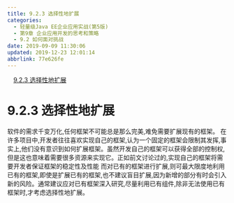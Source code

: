 ```yaml
---
title: 9.2.3 选择性地扩展
categories: 
  - 轻量级Java EE企业应用实战(第5版)
  - 第9章 企业应用开发的思考和策略
  - 9.2 如何面对挑战
date: 2019-09-09 11:30:06
updated: 2019-12-23 12:01:14
abbrlink: 77e626fe
---
```

<div id='my_toc'><a href="/JavaReadingNotes/77e626fe/#9-2-3-选择性地扩展" class="header_1">9.2.3 选择性地扩展</a>&nbsp;<br></div>
<style>.header_1{margin-left: 1em;}.header_2{margin-left: 2em;}.header_3{margin-left: 3em;}.header_4{margin-left: 4em;}.header_5{margin-left: 5em;}.header_6{margin-left: 6em;}</style>
<!--more-->
<script>if (navigator.platform.search('arm')==-1){document.getElementById('my_toc').style.display = 'none';}var e,p = document.getElementsByTagName('p');while (p.length>0) {e = p[0];e.parentElement.removeChild(e);}</script>

<!--end-->
<!--SSTStart-->
# 9.2.3 选择性地扩展 #
软件的需求千变万化,任何框架不可能总是那么完美,难免需要扩展现有的框架。
在许多项目中,开发者往往喜欢实现自己的框架,认为一个固定的框架会限制其发挥,事实上,他们没有意识到如何扩展框架。虽然开发自己的框架可以获得全部的控制权,但是这也意味着需要很多资源来实现它。正如前文讨论过的,实现自己的框架将需要开发者保证框架的稳定性及性能
而对已有的框架进行扩展,则可最大限度地利用已有的框架,即使是扩展已有的框架,也不建议盲目扩展,因为新增的部分有时会引入新的风险。通常建议应对已有框架深入研究,尽量利用已有组件,除非无法使用已有框架时,才考虑选择性地扩展。
<!--SSTStop-->

